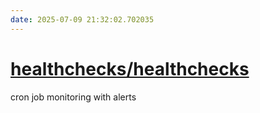 ```yaml
---
date: 2025-07-09 21:32:02.702035
---
```


# [healthchecks/healthchecks](https://github.com/healthchecks/healthchecks)

cron job monitoring with alerts